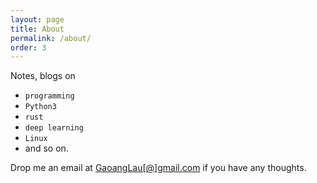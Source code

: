 ```yaml
---
layout: page
title: About
permalink: /about/
order: 3
---
```




Notes, blogs on 

* `programming`
* `Python3`
* `rust`
* `deep learning`
* `Linux` 
* and so on.

Drop me an email at [GaoangLau[@]gmail.com](mailto:GaoangLau@gmail.com) if you have any thoughts.



